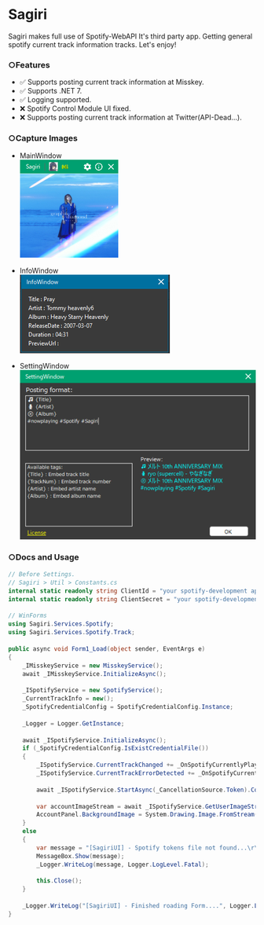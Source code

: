 # Sagiri

Sagiri makes full use of Spotify-WebAPI It's third party app.
Getting general spotify current track information tracks.
Let's enjoy! 

### ○Features

* ✅ Supports posting current track information at Misskey.
* ✅ Supports .NET 7.
* ✅ Logging supported.
* ❌ Spotify Control Module UI fixed.
* ❌ Supports posting current track information at Twitter(API-Dead...).

### ○Capture Images

* MainWindow  
![Sagiri-MainWindow](Sagiri-MainWindow.png)

* InfoWindow  
![Sagiri-InfoWindow](Sagiri-InfoWindow.png)

* SettingWindow  
![Sagiri-SettingWindow](Sagiri-SettingWindow.png)

### ○Docs and Usage

```csharp
// Before Settings.
// Sagiri > Util > Constants.cs
internal static readonly string ClientId = "your spotify-development application client id.";
internal static readonly string ClientSecret = "your spotify-development application client secret.";

// WinForms
using Sagiri.Services.Spotify;
using Sagiri.Services.Spotify.Track;

public async void Form1_Load(object sender, EventArgs e)
{
    _IMisskeyService = new MisskeyService();
    await _IMisskeyService.InitializeAsync();

    _ISpotifyService = new SpotifyService();
    _CurrentTrackInfo = new();
    _SpotifyCredentialConfig = SpotifyCredentialConfig.Instance;

    _Logger = Logger.GetInstance;

    await _ISpotifyService.InitializeAsync();
    if (_SpotifyCredentialConfig.IsExistCredentialFile())
    {
        _ISpotifyService.CurrentTrackChanged += _OnSpotifyCurrentlyPlayingChanged;
        _ISpotifyService.CurrentTrackErrorDetected += _OnSpotifyCurrentTrackErrorDetected;

        await _ISpotifyService.StartAsync(_CancellationSource.Token).ConfigureAwait(false);

        var accountImageStream = await _ISpotifyService.GetUserImageStream();
        AccountPanel.BackgroundImage = System.Drawing.Image.FromStream(accountImageStream) ?? Resources.account;
    }
    else
    {
        var message = "[SagiriUI] - Spotify tokens file not found...\r\nClose this app.";
        MessageBox.Show(message);
        _Logger.WriteLog(message, Logger.LogLevel.Fatal);

        this.Close();
    }

    _Logger.WriteLog("[SagiriUI] - Finished roading Form....", Logger.LogLevel.Info);
}
```
